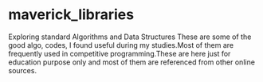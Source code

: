 # maverick_libraries
Exploring standard Algorithms and Data Structures
These are some of the good algo, codes, I found useful during my studies.Most of them are frequently used in competitive programming.These are here just for education purpose only and most of them are referenced from other online sources.
